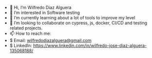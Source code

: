 - 👋 Hi, I’m Wilfredo Diaz Alguera
- 👀 I’m interested in Software testing
- 🌱 I’m currently learning about a lot of tools to improve my level
- 💞️ I’m looking to collaborate on cypress, js, docker, CI/CD and testing related projects.
- 📫 How to reach me: 
- $ Email: wilfredodiazalguera@gmail.com
- $ LinkedIn: https://www.linkedin.com/in/wilfredo-jose-diaz-alguera-135068188/   

<!---
Wilfredodiazalguera/Wilfredodiazalguera is a ✨ special ✨ repository because its `README.md` (this file) appears on your GitHub profile.
You can click the Preview link to take a look at your changes.
--->
